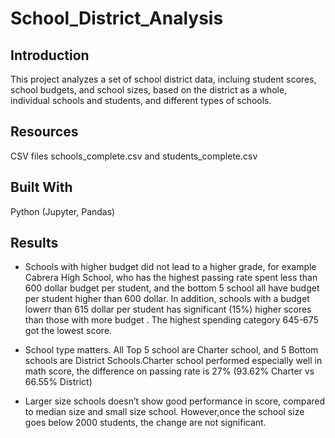 # School_District_Analysis

## Introduction 

This project analyzes a set of school district data, incluing student scores, school budgets, and school sizes, based on the district as a whole, individual schools and students, and different types of schools. 


## Resources 
CSV files schools_complete.csv and students_complete.csv

## Built With
Python (Jupyter, Pandas)

## Results

* Schools with higher budget did not lead to a higher grade, for example Cabrera High School, who has the highest passing rate spent less than 600 dollar budget per student, and the bottom 5 school all have budget per student higher than 600 dollar. In addition, schools with a budget lowerr than 615 dollar per student has significant (15%) higher scores than  those with more budget . The highest spending category 645-675 got the lowest score.

* School type matters. All Top 5 school are Charter school, and 5 Bottom schools are District Schools.Charter school performed especially well in math score, the difference on passing rate is 27% (93.62% Charter vs 66.55% District)

* Larger size schools doesn’t show good performance in score, compared to median size and small size school. However,once the school size goes below 2000 students, the change are not significant.


